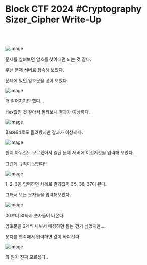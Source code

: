 <!DOCTYPE html>
<html>
<head>
        <link rel="stylesheet" type="text/css" href="sytle.css">
</head>
<body>
        <h1>Block CTF 2024 #Cryptography Sizer_Cipher Write-Up</h1>
</body>
<br>
<br>
</html>

![image](https://github.com/user-attachments/assets/4ccb3931-84ba-453a-9ce5-e537b0d4aca8)

문제를 살펴보면 암호를 찾아내면 되는 것 같다.

우선 문제 서버로 접속해 보았다.

문제에 있던 암호문을 넣어 보았다.

![image](https://github.com/user-attachments/assets/ba422c47-c8db-4481-ac6c-9b8429b7df0e)

더 길어지기만 했다...

Hex값인 것 같아서 돌려보니 결과가 이상하다.

![image](https://github.com/user-attachments/assets/876f9fe3-d2bd-466f-bc44-c79cdc5969c1)

Base64로도 돌려봤지만 결과가 이상하다.

![image](https://github.com/user-attachments/assets/6f79decf-f754-4d81-8a8c-11fb246c4b78)

뭔지 아무것도 모르겠어서 일단 문제 서버에 이것저것을 입력해 보았다. 

그런데 규칙이 보인다!!

![image](https://github.com/user-attachments/assets/42e70a25-a4f7-423f-9cf7-f1c015ed0f78)

1, 2, 3을 입력하면 차례로 결과값이 35, 36, 37이 된다.

그래서 모든 문자들을 입력해보았다.

![image](https://github.com/user-attachments/assets/73d0cd76-5c12-4444-8b23-7d02eb928ba8)

00부터 3f까지 숫자들이 나온다.

암호문을 2개씩 나눠서 매칭하면 될는 건가 싶었지만....

문자를 연속해서 입력하면 값이 바껴진다.

![image](https://github.com/user-attachments/assets/900f74da-4c76-400c-b080-1aaea902896b)

와 뭔지 진짜 모르겠다..
